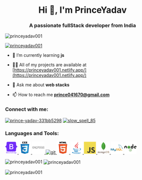 <h1 align="center">Hi 👋, I'm PrinceYadav</h1>
<h3 align="center">A passionate fullStack developer from India</h3>

<p align="left"> <img src="https://komarev.com/ghpvc/?username=princeyadav001&label=Profile%20views&color=0e75b6&style=flat" alt="princeyadav001" /> </p>

<p align="left"> <a href="https://github.com/ryo-ma/github-profile-trophy"><img src="https://github-profile-trophy.vercel.app/?username=princeyadav001" alt="princeyadav001" /></a> </p>

- 🌱 I’m currently learning **js**

- 👨‍💻 All of my projects are available at [https://princeyadav001.netlify.app/](https://princeyadav001.netlify.app/)

- 💬 Ask me about **web stacks**

- 📫 How to reach me **prince041670@gmail.com**

<h3 align="left">Connect with me:</h3>
<p align="left">
<a href="https://linkedin.com/in/prince-yadav-331bb5298" target="blank"><img align="center" src="https://raw.githubusercontent.com/rahuldkjain/github-profile-readme-generator/master/src/images/icons/Social/linked-in-alt.svg" alt="prince-yadav-331bb5298" height="30" width="40" /></a>
<a href="https://www.codechef.com/users/slow_spell_85" target="blank"><img align="center" src="https://cdn.jsdelivr.net/npm/simple-icons@3.1.0/icons/codechef.svg" alt="slow_spell_85" height="30" width="40" /></a>
</p>

<h3 align="left">Languages and Tools:</h3>
<p align="left"> <a href="https://getbootstrap.com" target="_blank" rel="noreferrer"> <img src="https://raw.githubusercontent.com/devicons/devicon/master/icons/bootstrap/bootstrap-plain-wordmark.svg" alt="bootstrap" width="40" height="40"/> </a> <a href="https://www.w3schools.com/css/" target="_blank" rel="noreferrer"> <img src="https://raw.githubusercontent.com/devicons/devicon/master/icons/css3/css3-original-wordmark.svg" alt="css3" width="40" height="40"/> </a> <a href="https://expressjs.com" target="_blank" rel="noreferrer"> <img src="https://raw.githubusercontent.com/devicons/devicon/master/icons/express/express-original-wordmark.svg" alt="express" width="40" height="40"/> </a> <a href="https://git-scm.com/" target="_blank" rel="noreferrer"> <img src="https://www.vectorlogo.zone/logos/git-scm/git-scm-icon.svg" alt="git" width="40" height="40"/> </a> <a href="https://www.w3.org/html/" target="_blank" rel="noreferrer"> <img src="https://raw.githubusercontent.com/devicons/devicon/master/icons/html5/html5-original-wordmark.svg" alt="html5" width="40" height="40"/> </a> <a href="https://www.java.com" target="_blank" rel="noreferrer"> <img src="https://raw.githubusercontent.com/devicons/devicon/master/icons/java/java-original.svg" alt="java" width="40" height="40"/> </a> <a href="https://developer.mozilla.org/en-US/docs/Web/JavaScript" target="_blank" rel="noreferrer"> <img src="https://raw.githubusercontent.com/devicons/devicon/master/icons/javascript/javascript-original.svg" alt="javascript" width="40" height="40"/> </a> <a href="https://www.mongodb.com/" target="_blank" rel="noreferrer"> <img src="https://raw.githubusercontent.com/devicons/devicon/master/icons/mongodb/mongodb-original-wordmark.svg" alt="mongodb" width="40" height="40"/> </a> <a href="https://www.mysql.com/" target="_blank" rel="noreferrer"> <img src="https://raw.githubusercontent.com/devicons/devicon/master/icons/mysql/mysql-original-wordmark.svg" alt="mysql" width="40" height="40"/> </a> <a href="https://nodejs.org" target="_blank" rel="noreferrer"> <img src="https://raw.githubusercontent.com/devicons/devicon/master/icons/nodejs/nodejs-original-wordmark.svg" alt="nodejs" width="40" height="40"/> </a> </p>

<p><img align="left" src="https://github-readme-stats.vercel.app/api/top-langs?username=princeyadav001&show_icons=true&locale=en&layout=compact" alt="princeyadav001" /></p>

<p>&nbsp;<img align="center" src="https://github-readme-stats.vercel.app/api?username=princeyadav001&show_icons=true&locale=en" alt="princeyadav001" /></p>

<p><img align="center" src="https://github-readme-streak-stats.herokuapp.com/?user=princeyadav001&" alt="princeyadav001" /></p>
